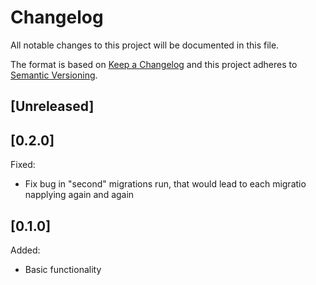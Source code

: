 # Changelog
All notable changes to this project will be documented in this file.

The format is based on [Keep a Changelog](http://keepachangelog.com/en/1.0.0/)
and this project adheres to [Semantic Versioning](http://semver.org/spec/v2.0.0.html).

## [Unreleased]

## [0.2.0]

Fixed:
- Fix bug in "second" migrations run, that would lead to each migratio napplying again and again

## [0.1.0]

Added:
- Basic functionality
